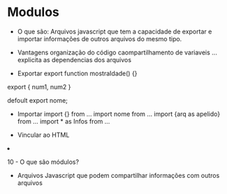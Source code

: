 # Modulos

* O que são:
Arquivos javascript que tem a capacidade de exportar e importar informações de outros arquivos do mesmo tipo.

* Vantagens
organização do código
caompartilhamento de variaveis ...
explicita as dependencias dos arquivos

* Exportar
export function mostraIdade() {}

export {
    num1,
    num2
}

defoult export nome;

* Importar
  import {} from ...
  import nome from ...
  import {arq as apelido} from ...
  import * as Infos from ... 

* Vincular ao HTML
  <script type="module" src="...">

### Certifique seu conhecimento
* 01 - Dadas as afirmações abaixo :
        I. Módulos estão sempre em “strict mode”
        II. Módulos possuem restrições em relação a arquivos .js comuns
        III. Módulos não podem ser utilizados em estruturas HTML
    São verdadeiras 
  - I e II
  
* 02 - Dado o código abaixo:
    function printFullname(firstName, lastName) {
      return `${firstName} ${lastName}`;
    }
    export default printFullname;
    É correto afirmar que
    - Utiliza um default export

* 03 - Dadas as afirmações abaixo
  I. Módulos podem ser utilizados com as extensões .js
  e .mjs
  II. Utilizando módulos, é possível entender as
  dependências de cada arquivo de maneira clara
  III. Módulos podem exportar apenas um valor default
  por arquivo
  São verdadeiras
    - Todas as afirmações

* 04 - Selecione a sintaxe correta para importar todo o conteúdo
de um arquivo
    - import * as Apelido from ‘./arquivo.js’
  
* 05 - Sobre módulos, é correto afirmar que
    - Estão sempre em “strict mode”

* 06 - Quais extensões podem ser utilizadas para programar com módulos?
    - .js e .mjs

* 07 - Qual a regra para importar arquivos em um módulo?
    - Utilizar sempre ‘./’ para iniciar o caminho do arquivo, seguido por sua extensão

* 08 - Dado o import abaixo : 
        import * as INFO from ‘./arquivo.js’;
      É correto afirmar que
    - Utiliza um apelido

* 09 - Selecione a alternativa que representa corretamente a
importação de um módulo numa página HTML
    - <script type="module" src="main.mjs"></script>

* 10 - O que são módulos?
    - Arquivos Javascript que podem compartilhar
informações com outros arquivos